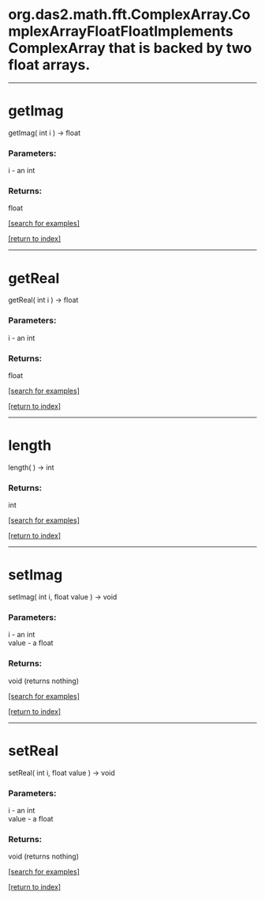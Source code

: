 # org.das2.math.fft.ComplexArray.ComplexArrayFloatFloatImplements ComplexArray that is backed by two float arrays.
***
<a name="getImag"></a>
# getImag
getImag( int i ) &rarr; float



### Parameters:
i - an int

### Returns:
float


<a href="https://github.com/autoplot/dev/search?q=getImag&unscoped_q=getImag">[search for examples]</a>

<a href="https://github.com/autoplot/documentation/blob/master/javadoc/index-all.md">[return to index]</a>

***
<a name="getReal"></a>
# getReal
getReal( int i ) &rarr; float



### Parameters:
i - an int

### Returns:
float


<a href="https://github.com/autoplot/dev/search?q=getReal&unscoped_q=getReal">[search for examples]</a>

<a href="https://github.com/autoplot/documentation/blob/master/javadoc/index-all.md">[return to index]</a>

***
<a name="length"></a>
# length
length(  ) &rarr; int



### Returns:
int


<a href="https://github.com/autoplot/dev/search?q=length&unscoped_q=length">[search for examples]</a>

<a href="https://github.com/autoplot/documentation/blob/master/javadoc/index-all.md">[return to index]</a>

***
<a name="setImag"></a>
# setImag
setImag( int i, float value ) &rarr; void



### Parameters:
i - an int
<br>value - a float

### Returns:
void (returns nothing)


<a href="https://github.com/autoplot/dev/search?q=setImag&unscoped_q=setImag">[search for examples]</a>

<a href="https://github.com/autoplot/documentation/blob/master/javadoc/index-all.md">[return to index]</a>

***
<a name="setReal"></a>
# setReal
setReal( int i, float value ) &rarr; void



### Parameters:
i - an int
<br>value - a float

### Returns:
void (returns nothing)


<a href="https://github.com/autoplot/dev/search?q=setReal&unscoped_q=setReal">[search for examples]</a>

<a href="https://github.com/autoplot/documentation/blob/master/javadoc/index-all.md">[return to index]</a>

